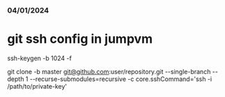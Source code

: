 ### 04/01/2024


# git ssh config in jumpvm
ssh-keygen -b 1024 -f <key>

git clone -b master git@github.com:user/repository.git --single-branch --depth 1 --recurse-submodules=recursive -c core.sshCommand='ssh -i /path/to/private-key'

